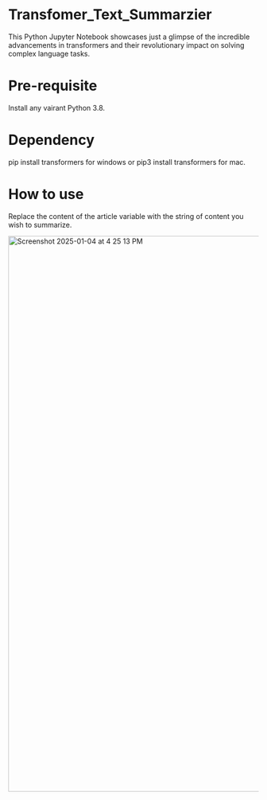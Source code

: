 # Transfomer_Text_Summarzier
This Python Jupyter Notebook showcases just a glimpse of the incredible advancements in transformers and their revolutionary impact on solving complex language tasks.

# Pre-requisite
Install any vairant Python 3.8.

# Dependency
pip install transformers for windows or pip3 install transformers for mac.


# How to use

Replace the content of the article variable with the string of content you wish to summarize.

<img width="1117" alt="Screenshot 2025-01-04 at 4 25 13 PM" src="https://github.com/user-attachments/assets/3d9fdab1-1d7f-49b3-a832-5e08d5581b87" />

